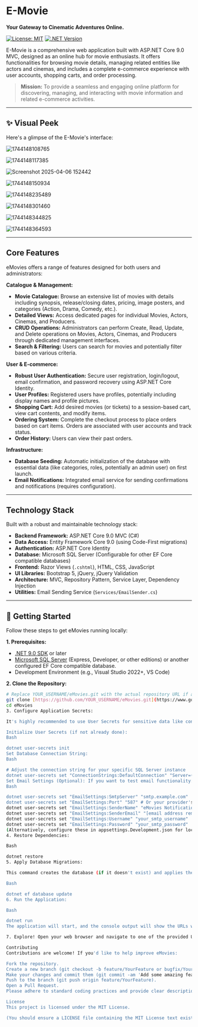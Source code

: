 # E-Movie

**Your Gateway to Cinematic Adventures Online.**

[![License: MIT](https://img.shields.io/badge/License-MIT-yellow.svg)](https://opensource.org/licenses/MIT)
[![.NET Version](https://img.shields.io/badge/.NET-9.0-blueviolet.svg)](https://dotnet.microsoft.com/download/dotnet/9.0)

E-Movie is a comprehensive web application built with ASP.NET Core 9.0 MVC, designed as an online hub for movie enthusiasts. It offers functionalities for browsing movie details, managing related entities like actors and cinemas, and includes a complete e-commerce experience with user accounts, shopping carts, and order processing.

> **Mission:** To provide a seamless and engaging online platform for discovering, managing, and interacting with movie information and related e-commerce activities.

---

## ✨ Visual Peek

Here's a glimpse of the E-Movie's interface:

![1744148108765](https://github.com/user-attachments/assets/96555764-45b5-4aeb-99e6-9afa3d2f8894)

![1744148117385](https://github.com/user-attachments/assets/9f3a9e83-0d27-46ce-a4f0-86609b1462dc)

![Screenshot 2025-04-06 152442](https://github.com/user-attachments/assets/db476df4-7d79-4a94-b981-c305b6c31db0)

![1744148150934](https://github.com/user-attachments/assets/43b88a0e-af2e-4873-a8b7-35f3623553df)

![1744148235489](https://github.com/user-attachments/assets/6a54e1a4-99bb-458c-93af-90e3901b47d6)

![1744148301460](https://github.com/user-attachments/assets/64ea2590-c19e-4cb9-8d8c-5e28e1a14fd8)

![1744148344825](https://github.com/user-attachments/assets/34760e4c-7dd5-47c0-b426-4f17a97bc121)

![1744148364593](https://github.com/user-attachments/assets/be6c65df-7a4d-4e76-8f60-617e77bd4d95)

---
## Core Features

eMovies offers a range of features designed for both users and administrators:

**Catalogue & Management:**

* **Movie Catalogue:** Browse an extensive list of movies with details including synopsis, release/closing dates, pricing, image posters, and categories (Action, Drama, Comedy, etc.).
* **Detailed Views:** Access dedicated pages for individual Movies, Actors, Cinemas, and Producers.
* **CRUD Operations:** Administrators can perform Create, Read, Update, and Delete operations on Movies, Actors, Cinemas, and Producers through dedicated management interfaces.
* **Search & Filtering:** Users can search for movies and potentially filter based on various criteria.

**User & E-commerce:**

* **Robust User Authentication:** Secure user registration, login/logout, email confirmation, and password recovery using ASP.NET Core Identity.
* **User Profiles:** Registered users have profiles, potentially including display names and profile pictures.
* **Shopping Cart:** Add desired movies (or tickets) to a session-based cart, view cart contents, and modify items.
* **Ordering System:** Complete the checkout process to place orders based on cart items. Orders are associated with user accounts and track status.
* **Order History:** Users can view their past orders.

**Infrastructure:**

* **Database Seeding:** Automatic initialization of the database with essential data (like categories, roles, potentially an admin user) on first launch.
* **Email Notifications:** Integrated email service for sending confirmations and notifications (requires configuration).

---

## Technology Stack

Built with a robust and maintainable technology stack:

* **Backend Framework:** ASP.NET Core 9.0 MVC (C#)
* **Data Access:** Entity Framework Core 9.0 (using Code-First migrations)
* **Authentication:** ASP.NET Core Identity
* **Database:** Microsoft SQL Server (Configurable for other EF Core compatible databases)
* **Frontend:** Razor Views (`.cshtml`), HTML, CSS, JavaScript
* **UI Libraries:** Bootstrap 5, jQuery, jQuery Validation
* **Architecture:** MVC, Repository Pattern, Service Layer, Dependency Injection
* **Utilities:** Email Sending Service (`Services/EmailSender.cs`)

---

## 🚀 Getting Started

Follow these steps to get eMovies running locally:

**1. Prerequisites:**

* [.NET 9.0 SDK](https://dotnet.microsoft.com/download/dotnet/9.0) or later
* [Microsoft SQL Server](https://www.microsoft.com/en-us/sql-server/sql-server-downloads) (Express, Developer, or other editions) or another configured EF Core compatible database.
* Development Environment (e.g., Visual Studio 2022+, VS Code)

**2. Clone the Repository:**

```bash
# Replace YOUR_USERNAME/eMovies.git with the actual repository URL if applicable
git clone [https://github.com/YOUR_USERNAME/eMovies.git](https://www.google.com/search?q=https://github.com/YOUR_USERNAME/eMovies.git)
cd eMovies
3. Configure Application Secrets:

It's highly recommended to use User Secrets for sensitive data like connection strings and email credentials, especially during development.

Initialize User Secrets (if not already done):
Bash

dotnet user-secrets init
Set Database Connection String:
Bash

# Adjust the connection string for your specific SQL Server instance
dotnet user-secrets set "ConnectionStrings:DefaultConnection" "Server=(localdb)\\mssqllocaldb;Database=eMoviesDb_Dev;Trusted_Connection=True;MultipleActiveResultSets=true;TrustServerCertificate=True"
Set Email Settings (Optional): If you want to test email functionality:
Bash

dotnet user-secrets set "EmailSettings:SmtpServer" "smtp.example.com"
dotnet user-secrets set "EmailSettings:Port" "587" # Or your provider's port
dotnet user-secrets set "EmailSettings:SenderName" "eMovies Notifications"
dotnet user-secrets set "EmailSettings:SenderEmail" "[email address removed]"
dotnet user-secrets set "EmailSettings:Username" "your_smtp_username"
dotnet user-secrets set "EmailSettings:Password" "your_smtp_password"
(Alternatively, configure these in appsettings.Development.json for local testing only, but do not commit credentials to source control).
4. Restore Dependencies:

Bash

dotnet restore
5. Apply Database Migrations:

This command creates the database (if it doesn't exist) and applies the schema based on the EF Core migrations defined in the project.

Bash

dotnet ef database update
6. Run the Application:

Bash

dotnet run
The application will start, and the console output will show the URLs where it's accessible (e.g., https://localhost:xxxx and http://localhost:yyyy).

7. Explore! Open your web browser and navigate to one of the provided URLs. Register a new account or use seeded credentials (if applicable) to start exploring the eMovies application.

Contributing
Contributions are welcome! If you'd like to help improve eMovies:

Fork the repository.
Create a new branch (git checkout -b feature/YourFeature or bugfix/YourBugfix).
Make your changes and commit them (git commit -am 'Add some amazing feature').
Push to the branch (git push origin feature/YourFeature).
Open a Pull Request.
Please adhere to standard coding practices and provide clear descriptions for your changes. Use GitHub Issues to report bugs or suggest new features.

License
This project is licensed under the MIT License.

(You should ensure a LICENSE file containing the MIT License text exists in the root of your repository.)
